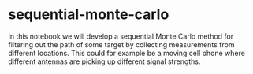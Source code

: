 # sequential-monte-carlo
In this notebook we will develop a sequential Monte Carlo method for filtering out the path of some target by collecting measurements from different locations. This could for example be a moving cell phone where different antennas are picking up different signal strengths.
